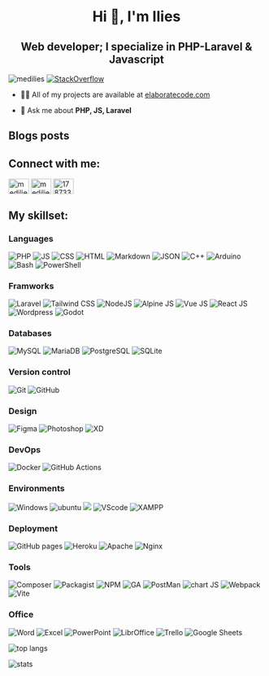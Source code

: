 <h1 align="center">Hi 👋, I'm Ilies</h1>
<h2 align="center"> Web developer; I specialize in PHP-Laravel & Javascript  </h2>

![medilies](https://komarev.com/ghpvc/?username=medilies&style=flat-square&color=blue)
<a href="https://stackoverflow.com/users/17873304/medilies" target="_blank">
<img alt="StackOverflow" src="https://stackoverflow-badge.vercel.app/?userID=17873304" />
</a>

- 👨‍💻 All of my projects are available at [elaboratecode.com](https://elaboratecode.com)

- 💬 Ask me about **PHP, JS, Laravel**

## Blogs posts
<!-- BLOG-POST-LIST:START -->
<!-- BLOG-POST-LIST:END -->

## Connect with me:

<!-- <a href="https://stackoverflow.com/users/17873304/medilies"><img src="https://stackoverflow.com/users/flair/17873304.png" width="208" height="58" alt="profile for medilies at Stack Overflow, Q&amp;A for professional and enthusiast programmers" title="profile for medilies at Stack Overflow, Q&amp;A for professional and enthusiast programmers"></a> -->

<a href="https://dev.to/medilies" target="blank"><img align="center" src="https://raw.githubusercontent.com/rahuldkjain/github-profile-readme-generator/master/src/images/icons/Social/devto.svg" alt="medilies" height="30" width="40" /></a>
<a href="https://linkedin.com/in/medilies" target="blank"><img align="center" src="https://raw.githubusercontent.com/rahuldkjain/github-profile-readme-generator/master/src/images/icons/Social/linked-in-alt.svg" alt="medilies" height="30" width="40" /></a>
<a href="https://stackoverflow.com/users/17873304" target="blank"><img align="center" src="https://raw.githubusercontent.com/rahuldkjain/github-profile-readme-generator/master/src/images/icons/Social/stack-overflow.svg" alt="17873304" height="30" width="40" /></a>
</p>

## My skillset:

### Languages

![PHP](https://img.shields.io/badge/PHP-777BB4?style=for-the-badge&logo=php&logoColor=white)
![JS](https://img.shields.io/badge/JavaScript-323330?style=for-the-badge&logo=javascript&logoColor=F7DF1E)
![CSS](https://img.shields.io/badge/CSS3-1572B6?style=for-the-badge&logo=css3&logoColor=white)
![HTML](https://img.shields.io/badge/HTML5-E34F26?style=for-the-badge&logo=html5&logoColor=white)
![Markdown](https://img.shields.io/badge/Markdown-000000?style=for-the-badge&logo=markdown&logoColor=white)
![JSON](https://img.shields.io/badge/json-5E5C5C?style=for-the-badge&logo=json&logoColor=white)
![C++](https://img.shields.io/badge/C%2B%2B-00599C?style=for-the-badge&logo=c%2B%2B&logoColor=white)
![Arduino](https://img.shields.io/badge/Arduino-00979D?style=for-the-badge&logo=Arduino&logoColor=white)
![Bash](https://img.shields.io/badge/GNU%20Bash-4EAA25?style=for-the-badge&logo=GNU%20Bash&logoColor=white)
![PowerShell](https://img.shields.io/badge/powershell-5391FE?style=for-the-badge&logo=powershell&logoColor=white)

### Framworks

![Laravel](https://img.shields.io/badge/Laravel-FF2D20?style=for-the-badge&logo=laravel&logoColor=white)
![Tailwind CSS](https://img.shields.io/badge/Tailwind_CSS-38B2AC?style=for-the-badge&logo=tailwind-css&logoColor=white)
![NodeJS](https://img.shields.io/badge/Node.js-339933?style=for-the-badge&logo=nodedotjs&logoColor=white)
![Alpine JS](https://img.shields.io/badge/AlpineJS-8BC0D0?style=for-the-badge&logo=alpine.js&logoColor=black)
![Vue JS](https://img.shields.io/badge/Vue.js-35495E?style=for-the-badge&logo=vuedotjs&logoColor=4FC08D)
![React JS](https://img.shields.io/badge/React-20232A?style=for-the-badge&logo=react&logoColor=61DAFB)
![Wordpress](https://img.shields.io/badge/Wordpress-21759B?style=for-the-badge&logo=wordpress&logoColor=white)
![Godot](https://img.shields.io/badge/Godot-478CBF?style=for-the-badge&logo=GodotEngine&logoColor=white)

### Databases

![MySQL](https://img.shields.io/badge/MySQL-005C84?style=for-the-badge&logo=mysql&logoColor=white)
![MariaDB](https://img.shields.io/badge/MariaDB-003545?style=for-the-badge&logo=mariadb&logoColor=whit)
![PostgreSQL](https://img.shields.io/badge/PostgreSQL-316192?style=for-the-badge&logo=postgresql&logoColor=white)
![SQLite](https://img.shields.io/badge/SQLite-07405E?style=for-the-badge&logo=sqlite&logoColor=white)
<!-- ![Redis](https://img.shields.io/badge/redis-%23DD0031.svg?&style=for-the-badge&logo=redis&logoColor=white) -->
<!-- ![MongoDB](https://img.shields.io/badge/MongoDB-4EA94B?style=for-the-badge&logo=mongodb&logoColor=white) -->

### Version control

![Git](https://img.shields.io/badge/GIT-E44C30?style=for-the-badge&logo=git&logoColor=white)
![GitHub](https://img.shields.io/badge/GitHub-100000?style=for-the-badge&logo=github&logoColor=white)

### Design

![Figma](https://img.shields.io/badge/Figma-F24E1E?style=for-the-badge&logo=figma&logoColor=white)
![Photoshop](https://img.shields.io/badge/Adobe%20Photoshop-31A8FF?style=for-the-badge&logo=Adobe%20Photoshop&logoColor=black)
![XD](https://img.shields.io/badge/Adobe%20XD-470137?style=for-the-badge&logo=Adobe%20XD&logoColor=#FF61F6)
<!-- ![Gimp](https://img.shields.io/badge/gimp-5C5543?style=for-the-badge&logo=gimp&logoColor=white) -->
<!-- ![Illustrator](https://img.shields.io/badge/Adobe%20Illustrator-FF9A00?style=for-the-badge&logo=adobe%20illustrator&logoColor=white) -->

### DevOps

![Docker](https://img.shields.io/badge/Docker-2CA5E0?style=for-the-badge&logo=docker&logoColor=white)
![GitHub Actions](https://img.shields.io/badge/GitHub_Actions-2088FF?style=for-the-badge&logo=github-actions&logoColor=white)

### Environments

![Windows](https://img.shields.io/badge/Windows-0078D6?style=for-the-badge&logo=windows&logoColor=white)
![ubuntu](https://img.shields.io/badge/Ubuntu-E95420?style=for-the-badge&logo=ubuntu&logoColor=white)
![](https://img.shields.io/badge/Google_chrome-4285F4?style=for-the-badge&logo=Google-chrome&logoColor=white)
![VScode](https://img.shields.io/badge/VSCode-0078D4?style=for-the-badge&logo=visual%20studio%20code&logoColor=white)
![XAMPP](https://img.shields.io/badge/Xampp-F37623?style=for-the-badge&logo=xampp&logoColor=white)

### Deployment

![GitHub pages](https://img.shields.io/badge/GitHub%20Pages-222222?style=for-the-badge&logo=GitHub%20Pages&logoColor=white)
![Heroku](https://img.shields.io/badge/Heroku-430098?style=for-the-badge&logo=heroku&logoColor=white)
![Apache](https://img.shields.io/badge/Apache-D22128?style=for-the-badge&logo=Apache&logoColor=white)
![Nginx](https://img.shields.io/badge/Nginx-009639?style=for-the-badge&logo=nginx&logoColor=white)

### Tools

![Composer](https://img.shields.io/badge/Composer-885630?style=for-the-badge&logo=Composer&logoColor=white)
![Packagist](https://img.shields.io/badge/Packagist-F28D1A?style=for-the-badge&logo=Packagist&logoColor=white)
![NPM](https://img.shields.io/badge/npm-CB3837?style=for-the-badge&logo=npm&logoColor=white)
![GA](https://img.shields.io/badge/Google%20Analytics-E37400?style=for-the-badge&logo=google%20analytics&logoColor=white)
![PostMan](https://img.shields.io/badge/Postman-FF6C37?style=for-the-badge&logo=Postman&logoColor=white)
![chart JS](https://img.shields.io/badge/Chart.js-FF6384?style=for-the-badge&logo=chartdotjs&logoColor=white)
![Webpack](https://img.shields.io/badge/Webpack-8DD6F9?style=for-the-badge&logo=Webpack&logoColor=white)
![Vite](https://img.shields.io/badge/Vite-B73BFE?style=for-the-badge&logo=vite&logoColor=FFD62E)

### Office

![Word](https://img.shields.io/badge/Microsoft_Word-2B579A?style=for-the-badge&logo=microsoft-word&logoColor=white)
![Excel](https://img.shields.io/badge/Microsoft_Excel-217346?style=for-the-badge&logo=microsoft-excel&logoColor=white)
![PowerPoint](https://img.shields.io/badge/Microsoft_PowerPoint-B7472A?style=for-the-badge&logo=microsoft-powerpoint&logoColor=white)
![LibrOffice](https://img.shields.io/badge/LibreOffice-18A303?style=for-the-badge&logo=LibreOffice&logoColor=white)
![Trello](https://img.shields.io/badge/Trello-0052CC?style=for-the-badge&logo=trello&logoColor=white)
![Google Sheets](https://img.shields.io/badge/Google%20Sheets-34A853?style=for-the-badge&logo=google-sheets&logoColor=white)

![top langs](https://github-readme-stats.vercel.app/api/top-langs?username=medilies&show_icons=true&locale=en&layout=compact)

![stats](https://github-readme-stats.vercel.app/api?username=medilies&show_icons=true&locale=en)
